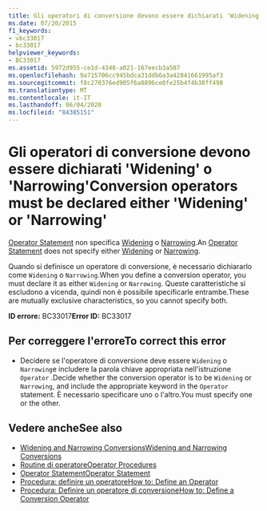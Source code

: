 ```yaml
---
title: Gli operatori di conversione devono essere dichiarati 'Widening' o 'Narrowing'
ms.date: 07/20/2015
f1_keywords:
- vbc33017
- bc33017
helpviewer_keywords:
- BC33017
ms.assetid: 5972d955-ce1d-4348-a021-167eecb3a507
ms.openlocfilehash: 9a715706cc945bdca31ddb6a3a42841661995af3
ms.sourcegitcommit: f8c270376ed905f6a8896ce0fe25b4f4b38ff498
ms.translationtype: MT
ms.contentlocale: it-IT
ms.lasthandoff: 06/04/2020
ms.locfileid: "84385151"
---
```

# <a name="conversion-operators-must-be-declared-either-widening-or-narrowing"></a><span data-ttu-id="b1c62-102">Gli operatori di conversione devono essere dichiarati 'Widening' o 'Narrowing'</span><span class="sxs-lookup"><span data-stu-id="b1c62-102">Conversion operators must be declared either 'Widening' or 'Narrowing'</span></span>
<span data-ttu-id="b1c62-103">[Operator Statement](../language-reference/statements/operator-statement.md) non specifica [Widening](../language-reference/modifiers/widening.md) o [Narrowing](../language-reference/modifiers/narrowing.md).</span><span class="sxs-lookup"><span data-stu-id="b1c62-103">An [Operator Statement](../language-reference/statements/operator-statement.md) does not specify either [Widening](../language-reference/modifiers/widening.md) or [Narrowing](../language-reference/modifiers/narrowing.md).</span></span>  
  
 <span data-ttu-id="b1c62-104">Quando si definisce un operatore di conversione, è necessario dichiararlo come `Widening` o `Narrowing`.</span><span class="sxs-lookup"><span data-stu-id="b1c62-104">When you define a conversion operator, you must declare it as either `Widening` or `Narrowing`.</span></span> <span data-ttu-id="b1c62-105">Queste caratteristiche si escludono a vicenda, quindi non è possibile specificarle entrambe.</span><span class="sxs-lookup"><span data-stu-id="b1c62-105">These are mutually exclusive characteristics, so you cannot specify both.</span></span>  
  
 <span data-ttu-id="b1c62-106">**ID errore:** BC33017</span><span class="sxs-lookup"><span data-stu-id="b1c62-106">**Error ID:** BC33017</span></span>  
  
## <a name="to-correct-this-error"></a><span data-ttu-id="b1c62-107">Per correggere l'errore</span><span class="sxs-lookup"><span data-stu-id="b1c62-107">To correct this error</span></span>  
  
- <span data-ttu-id="b1c62-108">Decidere se l'operatore di conversione deve essere `Widening` o `Narrowing`e includere la parola chiave appropriata nell'istruzione `Operator` .</span><span class="sxs-lookup"><span data-stu-id="b1c62-108">Decide whether the conversion operator is to be `Widening` or `Narrowing`, and include the appropriate keyword in the `Operator` statement.</span></span> <span data-ttu-id="b1c62-109">È necessario specificare uno o l'altro.</span><span class="sxs-lookup"><span data-stu-id="b1c62-109">You must specify one or the other.</span></span>  
  
## <a name="see-also"></a><span data-ttu-id="b1c62-110">Vedere anche</span><span class="sxs-lookup"><span data-stu-id="b1c62-110">See also</span></span>

- [<span data-ttu-id="b1c62-111">Widening and Narrowing Conversions</span><span class="sxs-lookup"><span data-stu-id="b1c62-111">Widening and Narrowing Conversions</span></span>](../programming-guide/language-features/data-types/widening-and-narrowing-conversions.md)
- [<span data-ttu-id="b1c62-112">Routine di operatore</span><span class="sxs-lookup"><span data-stu-id="b1c62-112">Operator Procedures</span></span>](../programming-guide/language-features/procedures/operator-procedures.md)
- [<span data-ttu-id="b1c62-113">Operator Statement</span><span class="sxs-lookup"><span data-stu-id="b1c62-113">Operator Statement</span></span>](../language-reference/statements/operator-statement.md)
- [<span data-ttu-id="b1c62-114">Procedura: definire un operatore</span><span class="sxs-lookup"><span data-stu-id="b1c62-114">How to: Define an Operator</span></span>](../programming-guide/language-features/procedures/how-to-define-an-operator.md)
- [<span data-ttu-id="b1c62-115">Procedura: Definire un operatore di conversione</span><span class="sxs-lookup"><span data-stu-id="b1c62-115">How to: Define a Conversion Operator</span></span>](../programming-guide/language-features/procedures/how-to-define-a-conversion-operator.md)
